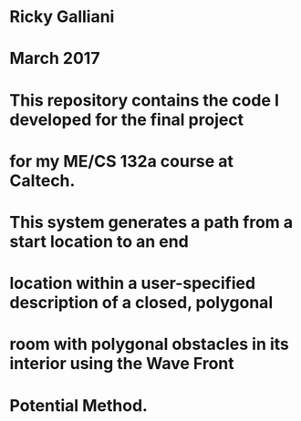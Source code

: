 # Ricky Galliani
# March 2017

# This repository contains the code I developed for the final project 
# for my ME/CS 132a course at Caltech. 

# This system generates a path from a start location to an end 
# location within a user-specified description of a closed, polygonal 
# room with polygonal obstacles in its interior using the Wave Front 
# Potential Method.
